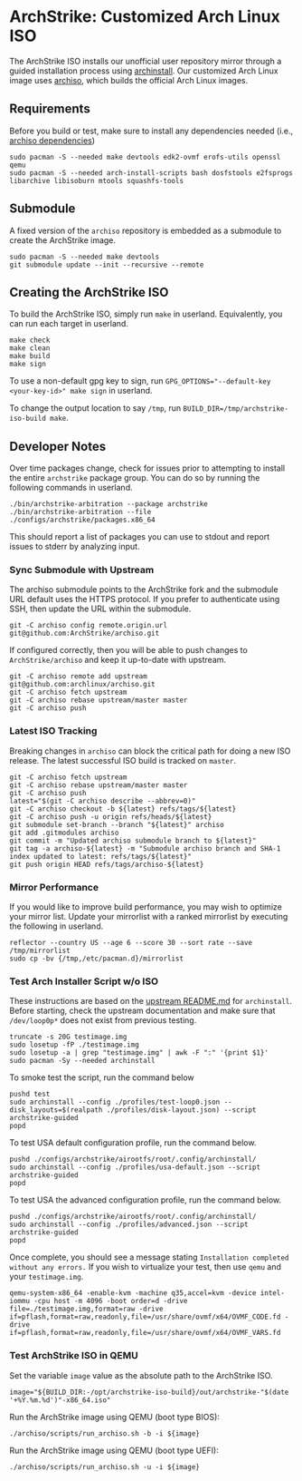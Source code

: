 # ArchStrike: Customized Arch Linux ISO     
The ArchStrike ISO installs our unofficial user repository mirror through a guided installation process using [archinstall](https://wiki.archlinux.org/title/Archinstall). Our customized Arch Linux image uses [archiso](https://wiki.archlinux.org/title/archiso), which builds the official Arch Linux images.

## Requirements
Before you build or test, make sure to install any dependencies needed (i.e., [archiso dependencies](https://github.com/archlinux/archiso#requirements))
```shell
sudo pacman -S --needed make devtools edk2-ovmf erofs-utils openssl qemu
sudo pacman -S --needed arch-install-scripts bash dosfstools e2fsprogs libarchive libisoburn mtools squashfs-tools
```

## Submodule
A fixed version of the `archiso` repository is embedded as a submodule to create the ArchStrike image.
```shell
sudo pacman -S --needed make devtools
git submodule update --init --recursive --remote
```

## Creating the ArchStrike ISO
To build the ArchStrike ISO, simply run `make` in userland. Equivalently, you can run each target in userland.
```shell
make check
make clean
make build
make sign
```
To use a non-default gpg key to sign, run `GPG_OPTIONS="--default-key <your-key-id>" make sign` in userland.    

To change the output location to say `/tmp`, run `BUILD_DIR=/tmp/archstrike-iso-build make`.    

## Developer Notes
Over time packages change, check for issues prior to attempting to install the entire `archstrike` package group. You can do so by running the following commands in userland.
```shell
./bin/archstrike-arbitration --package archstrike
./bin/archstrike-arbitration --file ./configs/archstrike/packages.x86_64
```
This should report a list of packages you can use to stdout and report issues to stderr by analyzing input.

### Sync Submodule with Upstream
The archiso submodule points to the ArchStrike fork and the submodule URL default uses the HTTPS protocol. If
you prefer to authenticate using SSH, then update the URL within the submodule.
```shell
git -C archiso config remote.origin.url git@github.com:ArchStrike/archiso.git
```
If configured correctly, then you will be able to push changes to `ArchStrike/archiso` and keep it up-to-date with upstream.
```shell
git -C archiso remote add upstream git@github.com:archlinux/archiso.git
git -C archiso fetch upstream
git -C archiso rebase upstream/master master
git -C archiso push
```

### Latest ISO Tracking
Breaking changes in `archiso` can block the critical path for doing a new ISO release. The latest successful ISO build is tracked on `master`.
```shell
git -C archiso fetch upstream
git -C archiso rebase upstream/master master
git -C archiso push
latest="$(git -C archiso describe --abbrev=0)"
git -C archiso checkout -b ${latest} refs/tags/${latest}
git -C archiso push -u origin refs/heads/${latest}
git submodule set-branch --branch "${latest}" archiso
git add .gitmodules archiso
git commit -m "Updated archiso submodule branch to ${latest}"
git tag -a archiso-${latest} -m "Submodule archiso branch and SHA-1 index updated to latest: refs/tags/${latest}"
git push origin HEAD refs/tags/archiso-${latest}
```

### Mirror Performance 
If you would like to improve build performance, you may wish to optimize your mirror list. Update your mirrorlist with a ranked mirrorlist by executing the following in userland.
```shell
reflector --country US --age 6 --score 30 --sort rate --save /tmp/mirrorlist
sudo cp -bv {/tmp,/etc/pacman.d}/mirrorlist
```

### Test Arch Installer Script w/o ISO
These instructions are based on the [upstream README.md](https://github.com/archlinux/archinstall#without-a-live-iso-image) for `archinstall`. Before starting, check the upstream documentation and make sure that `/dev/loop0p*` does not exist from previous testing.
```shell
truncate -s 20G testimage.img
sudo losetup -fP ./testimage.img
sudo losetup -a | grep "testimage.img" | awk -F ":" '{print $1}'
sudo pacman -Sy --needed archinstall
```
To smoke test the script, run the command below
```shell
pushd test
sudo archinstall --config ./profiles/test-loop0.json --disk_layouts=$(realpath ./profiles/disk-layout.json) --script archstrike-guided
popd
```
To test USA default configuration profile, run the command below.
```shell
pushd ./configs/archstrike/airootfs/root/.config/archinstall/
sudo archinstall --config ./profiles/usa-default.json --script archstrike-guided
popd
```
To test USA the advanced configuration profile, run the command below.
```shell
pushd ./configs/archstrike/airootfs/root/.config/archinstall/
sudo archinstall --config ./profiles/advanced.json --script archstrike-guided
popd
```
Once complete, you should see a message stating `Installation completed without any errors.` If you wish to virtualize your test, then use `qemu` and your `testimage.img`.
```shell
qemu-system-x86_64 -enable-kvm -machine q35,accel=kvm -device intel-iommu -cpu host -m 4096 -boot order=d -drive file=./testimage.img,format=raw -drive if=pflash,format=raw,readonly,file=/usr/share/ovmf/x64/OVMF_CODE.fd -drive if=pflash,format=raw,readonly,file=/usr/share/ovmf/x64/OVMF_VARS.fd
```

### Test ArchStrike ISO in QEMU
Set the variable `image` value as the absolute path to the ArchStrike ISO.
```shell
image="${BUILD_DIR:-/opt/archstrike-iso-build}/out/archstrike-"$(date '+%Y.%m.%d')"-x86_64.iso"
```
Run the ArchStrike image using QEMU (boot type BIOS):
```shell
./archiso/scripts/run_archiso.sh -b -i ${image}
```
Run the ArchStrike image using QEMU (boot type UEFI):
```shell
./archiso/scripts/run_archiso.sh -u -i ${image}
```
